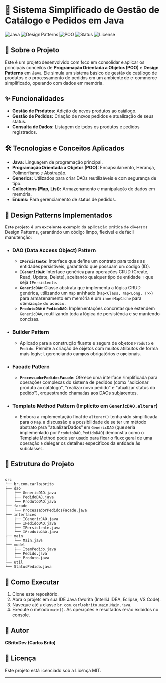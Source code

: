 
# 🚀 Sistema Simplificado de Gestão de Catálogo e Pedidos em Java 

![Java](https://img.shields.io/badge/Java-ED8B00?style=for-the-badge&logo=openjdk&logoColor=white)
![Design Patterns](https://img.shields.io/badge/Design%20Patterns-Aprendizado%20Avançado-blueviolet?style=for-the-badge)
![POO](https://img.shields.io/badge/POO-Conceitos%20Sólidos-success?style=for-the-badge)
![Status](https://img.shields.io/badge/Status-Concluído-brightgreen?style=for-the-badge)
![License](https://img.shields.io/badge/License-MIT-blue.svg?style=for-the-badge)

## 🌟 Sobre o Projeto

Este é um projeto desenvolvido com foco em consolidar e aplicar os principais conceitos de **Programação Orientada a Objetos (POO)** e **Design Patterns** em Java. Ele simula um sistema básico de gestão de catálogo de produtos e o processamento de pedidos em um ambiente de e-commerce simplificado, operando com dados em memória.

## ✨ Funcionalidades

-   **Gestão de Produtos:** Adição de novos produtos ao catálogo.
-   **Gestão de Pedidos:** Criação de novos pedidos e atualização de seus status.
-   **Consulta de Dados:** Listagem de todos os produtos e pedidos registrados.

## 🛠️ Tecnologias e Conceitos Aplicados

-   **Java:** Linguagem de programação principal.
-   **Programação Orientada a Objetos (POO):** Encapsulamento, Herança, Polimorfismo e Abstração.
-   **Generics:** Utilizados para criar DAOs reutilizáveis e com segurança de tipo.
-   **Collections (Map, List):** Armazenamento e manipulação de dados em memória.
-   **Enums:** Para gerenciamento de status de pedidos.

## 🧱 Design Patterns Implementados

Este projeto é um excelente exemplo da aplicação prática de diversos Design Patterns, garantindo um código limpo, flexível e de fácil manutenção:

-   ### **DAO (Data Access Object) Pattern**
    * **`IPersistente`**: Interface que define um contrato para todas as entidades persistíveis, garantindo que possuam um código (ID).
    * **`IGenericDAO`**: Interface genérica para operações CRUD (Create, Read, Update, Delete), aceitando qualquer tipo de entidade `T` que seja `IPersistente`.
    * **`GenericDAO`**: Classe abstrata que implementa a lógica CRUD genérica, utilizando um `Map` aninhado (`Map<Class, Map<Long, T>>`) para armazenamento em memória e um `innerMapCache` para otimização do acesso.
    * **`ProdutoDAO` e `PedidoDAO`**: Implementações concretas que estendem `GenericDAO`, reutilizando toda a lógica de persistência e se mantendo concisas.

-   ### **Builder Pattern**
    * Aplicado para a construção fluente e segura de objetos `Produto` e `Pedido`. Permite a criação de objetos com muitos atributos de forma mais legível, gerenciando campos obrigatórios e opcionais.

-   ### **Facade Pattern**
    * **`ProcessadorPedidosFacade`**: Oferece uma interface simplificada para operações complexas do sistema de pedidos (como "adicionar produto ao catálogo", "realizar novo pedido" e "atualizar status do pedido"), orquestrando chamadas aos DAOs subjacentes.

-   ### **Template Method Pattern (Implícito em `GenericDAO.alterar`)**
    * Embora a implementação final de `alterar()` tenha sido simplificada para o `Map`, a discussão e a possibilidade de se ter um método abstrato para "atualizarDados" em `GenericDAO` (que seria implementado por `ProdutoDAO`, `PedidoDAO`) demonstra como o Template Method pode ser usado para fixar o fluxo geral de uma operação e delegar os detalhes específicos da entidade às subclasses.

## 📁 Estrutura do Projeto

```

src
└── br.com.carlosbrito
├── dao
│   ├── GenericDAO.java
│   ├── PedidoDAO.java
│   └── ProdutoDAO.java
├── facade
│   └── ProcessadorPedidosFacade.java
├── interfaces
│   ├── IGenericDAO.java
│   ├── IPedidoDAO.java
│   ├── IPersistente.java
│   └── IProdutoDAO.java
├── main
│   └── Main.java
├── model
│   ├── ItemPedido.java
│   ├── Pedido.java
│   └── Produto.java
└── util
└── StatusPedido.java

```

## 🚀 Como Executar

1.  Clone este repositório.
2.  Abra o projeto em sua IDE Java favorita (IntelliJ IDEA, Eclipse, VS Code).
3.  Navegue até a classe `br.com.carlosbrito.main.Main.java`.
4.  Execute o método `main()`. As operações e resultados serão exibidos no console.

## 👤 Autor

**CBritoDev (Carlos Brito)**

## 📄 Licença

Este projeto está licenciado sob a Licença MIT.

---
